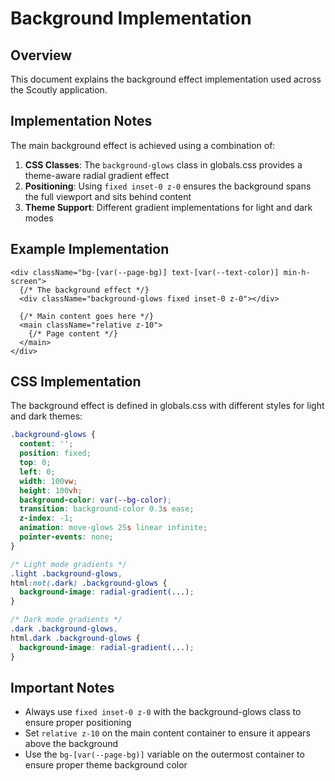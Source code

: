 # Background Implementation

## Overview

This document explains the background effect implementation used across the Scoutly application.

## Implementation Notes

The main background effect is achieved using a combination of:

1. **CSS Classes**: The `background-glows` class in globals.css provides a theme-aware radial gradient effect
2. **Positioning**: Using `fixed inset-0 z-0` ensures the background spans the full viewport and sits behind content
3. **Theme Support**: Different gradient implementations for light and dark modes

## Example Implementation

```tsx
<div className="bg-[var(--page-bg)] text-[var(--text-color)] min-h-screen">
  {/* The background effect */}
  <div className="background-glows fixed inset-0 z-0"></div>
  
  {/* Main content goes here */}
  <main className="relative z-10">
    {/* Page content */}
  </main>
</div>
```

## CSS Implementation

The background effect is defined in globals.css with different styles for light and dark themes:

```css
.background-glows {
  content: '';
  position: fixed;
  top: 0;
  left: 0;
  width: 100vw;
  height: 100vh;
  background-color: var(--bg-color);
  transition: background-color 0.3s ease;
  z-index: -1;
  animation: move-glows 25s linear infinite;
  pointer-events: none;
}

/* Light mode gradients */
.light .background-glows,
html:not(.dark) .background-glows {
  background-image: radial-gradient(...);
}

/* Dark mode gradients */
.dark .background-glows,
html.dark .background-glows {
  background-image: radial-gradient(...);
}
```

## Important Notes

- Always use `fixed inset-0 z-0` with the background-glows class to ensure proper positioning
- Set `relative z-10` on the main content container to ensure it appears above the background
- Use the `bg-[var(--page-bg)]` variable on the outermost container to ensure proper theme background color
